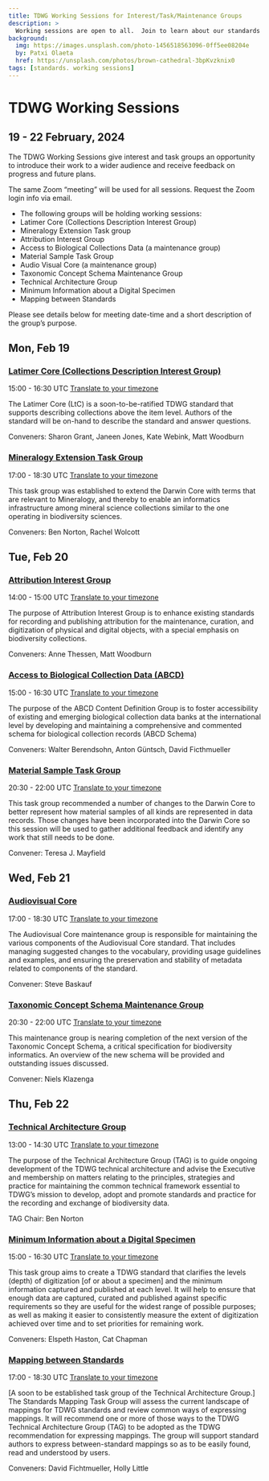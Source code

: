 ```yaml
---
title: TDWG Working Sessions for Interest/Task/Maintenance Groups  
description: >
  Working sessions are open to all.  Join to learn about our standards work in progress.
background:
  img: https://images.unsplash.com/photo-1456518563096-0ff5ee08204e
  by: Patxi Olaeta
  href: https://unsplash.com/photos/brown-cathedral-3bpKvzknix0
tags: [standards. working sessions]
---
```


# TDWG Working Sessions
## 19 - 22 February, 2024

The TDWG Working Sessions give interest and task groups an opportunity to introduce their work to a wider audience and receive feedback on progress and future plans.

The same Zoom “meeting” will be used for all sessions.  Request the Zoom login info via email. 

- The following groups will be holding working sessions:
- Latimer Core (Collections Description Interest Group)
- Mineralogy Extension Task group
- Attribution Interest Group
- Access to Biological Collections Data (a maintenance group)
- Material Sample Task Group
- Audio Visual Core (a maintenance group)
- Taxonomic Concept Schema Maintenance Group
- Technical Architecture Group
- Minimum Information about a Digital Specimen
- Mapping between Standards

Please see details below for meeting date-time and a short description of the group’s purpose.

## Mon, Feb 19

### [Latimer Core (Collections Description Interest Group)](https://www.tdwg.org/community/cd/)

15:00 - 16:30 UTC [Translate to your timezone](https://www.timeanddate.com/worldclock/fixedtime.html?msg=Latimer+Core%3A++2024+open+working+session&iso=20240219T15&p1=1440&ah=1&am=30)

The Latimer Core (LtC) is a soon-to-be-ratified TDWG standard that supports describing collections above the item level. Authors of the standard will be on-hand to describe the standard and answer questions.

Conveners:  Sharon Grant, Janeen Jones, Kate Webink, Matt Woodburn


### [Mineralogy Extension Task Group](https://www.tdwg.org/community/esp/mineralogy/)
17:00 - 18:30 UTC  [Translate to your timezone](https://www.timeanddate.com/worldclock/fixedtime.html?msg=Mineralogy+Extension&iso=20240219T17&p1=1440&ah=1&am=30)

This task group was established to extend the Darwin Core with terms that are relevant to Mineralogy, and thereby to enable an informatics infrastructure among mineral science collections similar to the one operating in biodiversity sciences.

Conveners:  Ben Norton, Rachel Wolcott

## Tue, Feb 20

### [Attribution Interest Group](https://www.tdwg.org/community/attribution/)
14:00 - 15:00 UTC [Translate to your timezone](https://www.timeanddate.com/worldclock/fixedtime.html?msg=Attribution+IG&iso=20240220T14&p1=1440&ah=1&am=30)

The purpose of Attribution Interest Group is to enhance existing standards for recording and publishing attribution for the maintenance, curation, and digitization of physical and digital objects, with a special emphasis on biodiversity collections.

Conveners:  Anne Thessen, Matt Woodburn

### [Access to Biological Collection Data (ABCD)](https://www.tdwg.org/community/abcd/)
15:00 - 16:30 UTC [Translate to your timezone](https://www.timeanddate.com/worldclock/fixedtime.html?msg=Access+to+Biological+Collection+Data+%28ABCD%29&iso=20240220T15&p1=1440&ah=1&am=30)

The purpose of the ABCD Content Definition Group is to foster accessibility of existing and emerging biological collection data banks at the international level by developing and maintaining a comprehensive and commented schema for biological collection records (ABCD Schema)

Conveners:  Walter Berendsohn, Anton Güntsch, David Ficthmueller

### [Material Sample Task Group](https://www.tdwg.org/community/osr/material-sample/)
20:30 - 22:00 UTC [Translate to your timezone](https://www.timeanddate.com/worldclock/fixedtime.html?msg=Material+Sample+Task+Group&iso=20240220T2030&p1=1440&ah=1&am=30)

This task group recommended a number of changes to the Darwin Core to better represent how material samples of all kinds are represented in data records. Those changes have been incorporated into the Darwin Core so this session will be used to gather additional feedback and identify any work that still needs to be done.

Convener: Teresa J. Mayfield

## Wed, Feb 21

### [Audiovisual Core](https://www.tdwg.org/community/ac/)
17:00 - 18:30 UTC [Translate to your timezone](https://www.timeanddate.com/worldclock/fixedtime.html?msg=Audio+Visual+Core&iso=20240221T17&p1=1440&ah=1&am=30)

The Audiovisual Core maintenance group is responsible for maintaining the various components of the Audiovisual Core standard. That includes managing suggested changes to the vocabulary, providing usage guidelines and examples, and ensuring the preservation and stability of metadata related to components of the standard.

Convener: Steve Baskauf

### [Taxonomic Concept Schema Maintenance Group](https://www.tdwg.org/community/tnc/)
20:30 - 22:00 UTC [Translate to your timezone](https://www.timeanddate.com/worldclock/fixedtime.html?msg=Taxonomic+Concept+Schema&iso=20240221T2030&p1=1440&ah=1&am=30)

This maintenance group is nearing completion of the next version of the Taxonomic Concept Schema, a critical specification for biodiversity informatics.  An overview of the new schema will be provided and outstanding issues discussed.

Convener: Niels Klazenga

## Thu, Feb 22

### [Technical Architecture Group](https://www.tdwg.org/about/committees/tag/)
13:00 - 14:30 UTC [Translate to your timezone](https://www.timeanddate.com/worldclock/fixedtime.html?msg=Technical+Architecture+Group&iso=20240222T13&p1=1440&ah=1&am=30)

The purpose of the Technical Architecture Group (TAG) is to guide ongoing development of the TDWG technical architecture and advise the Executive and membership on matters relating to the principles, strategies and practice for maintaining the common technical framework essential to TDWG’s mission to develop, adopt and promote standards and practice for the recording and exchange of biodiversity data.

TAG Chair:  Ben Norton


### [Minimum Information about a Digital Specimen](https://www.tdwg.org/community/cd/mids/)
15:00 - 16:30 UTC [Translate to your timezone](https://www.timeanddate.com/worldclock/fixedtime.html?msg=Latimer+Core%3A++2024+open+working+session&iso=20240220T15&p1=1440&ah=1&am=30)

This task group aims to create a TDWG standard that clarifies the levels (depth) of digitization [of or about a specimen] and the minimum information captured and published at each level. It will help to ensure that enough data are captured, curated and published against specific requirements so they are useful for the widest range of possible purposes; as well as making it easier to consistently measure the extent of digitization achieved over time and to set priorities for remaining work.

Conveners:  Elspeth Haston, Cat Chapman

### [Mapping between Standards]()
17:00 - 18:30 UTC [Translate to your timezone]()

[A soon to be established task group of the Technical Architecture Group.]  
The Standards Mapping Task Group will assess the current landscape of mappings for TDWG standards and review common ways of expressing mappings. It will recommend one or more of those ways to the TDWG Technical Architecture Group (TAG) to be adopted as the TDWG recommendation for expressing mappings. The group will support standard authors to express between-standard mappings so as to be easily found, read and understood by users. 

Conveners: David Fichtmueller, Holly Little
